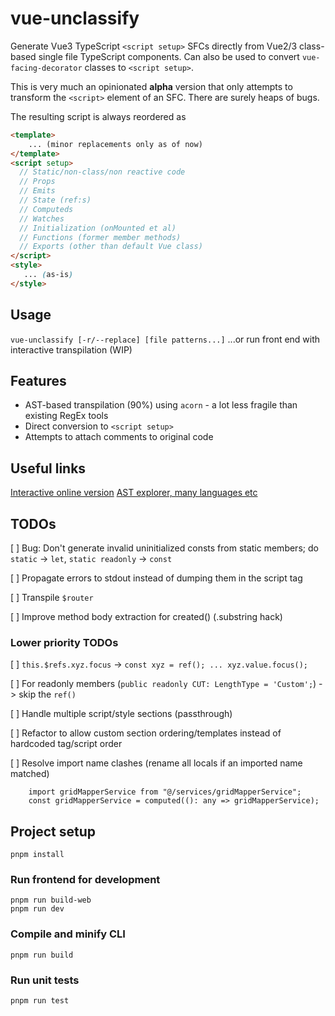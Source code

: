# vue-unclassify

Generate Vue3 TypeScript `<script setup>` SFCs directly from Vue2/3 class-based single file TypeScript components. Can also be used to convert `vue-facing-decorator` classes to `<script setup>`.

This is very much an opinionated **alpha** version that only attempts to transform the `<script>` element of an SFC. There are surely heaps of bugs.

The resulting script is always reordered as
```html
<template>
    ... (minor replacements only as of now)
</template>
<script setup>
  // Static/non-class/non reactive code
  // Props
  // Emits
  // State (ref:s)
  // Computeds
  // Watches
  // Initialization (onMounted et al)
  // Functions (former member methods)
  // Exports (other than default Vue class)
</script>
<style>
   ... (as-is)
</style>
```

## Usage
`vue-unclassify [-r/--replace] [file patterns...]`
...or run front end with interactive transpilation (WIP)

## Features
* AST-based transpilation (90%) using `acorn` - a lot less fragile than existing RegEx tools
* Direct conversion to `<script setup>`
* Attempts to attach comments to original code

## Useful links
[Interactive online version](https://turdwaster.github.io/linden_dev/)
[AST explorer, many languages etc](https://astexplorer.net/)

## TODOs
[ ] Bug: Don't generate invalid uninitialized consts from static members; do `static` -> `let`, `static readonly` -> `const`

[ ] Propagate errors to stdout instead of dumping them in the script tag

[ ] Transpile `$router`

[ ] Improve method body extraction for created() (.substring hack)

### Lower priority TODOs
[ ] `this.$refs.xyz.focus` -> `const xyz = ref(); ... xyz.value.focus();`

[ ] For readonly members (`public readonly CUT: LengthType = 'Custom';`) -> skip the `ref()`

[ ] Handle multiple script/style sections (passthrough)

[ ] Refactor to allow custom section ordering/templates instead of hardcoded tag/script order

[ ] Resolve import name clashes (rename all locals if an imported name matched)
```
    import gridMapperService from "@/services/gridMapperService";
    const gridMapperService = computed((): any => gridMapperService);
```

## Project setup
```
pnpm install
```

### Run frontend for development
```
pnpm run build-web
pnpm run dev
```

### Compile and minify CLI
```
pnpm run build
```

### Run unit tests
```
pnpm run test
```
